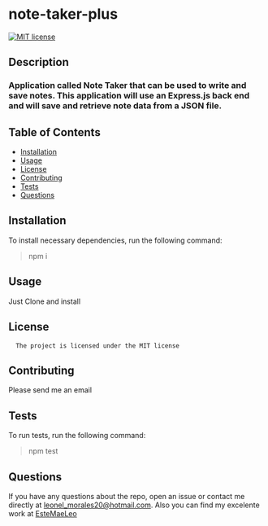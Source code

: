 
# note-taker-plus

[![MIT license](https://img.shields.io/badge/License-MIT-blue.svg)](https://lbesson.mit-license.org/)
  
## Description
### Application called Note Taker that can be used to write and save notes. This application will use an Express.js back end and will save and retrieve note data from a JSON file.
  
## Table of Contents

  - [Installation](#installation)
  - [Usage](#usage)
  - [License](#license)
  - [Contributing](#contributing)
  - [Tests](#tests)
  - [Questions](#questions)

## Installation
To install necessary dependencies, run the following command:

> npm i

## Usage
Just Clone and install


## License 
      The project is licensed under the MIT license

## Contributing
Please send me an email

## Tests
To run tests, run the following command:

>npm test

## Questions
If you have any questions about the repo, open an issue or contact me directly at <leonel_morales20@hotmail.com>. Also you can find my excelente work at [EsteMaeLeo](https://www.github.com/EsteMaeLeo)
